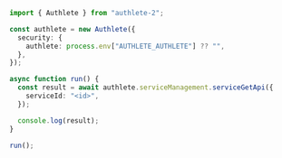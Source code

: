 <!-- Start SDK Example Usage [usage] -->
```typescript
import { Authlete } from "authlete-2";

const authlete = new Authlete({
  security: {
    authlete: process.env["AUTHLETE_AUTHLETE"] ?? "",
  },
});

async function run() {
  const result = await authlete.serviceManagement.serviceGetApi({
    serviceId: "<id>",
  });

  console.log(result);
}

run();

```
<!-- End SDK Example Usage [usage] -->